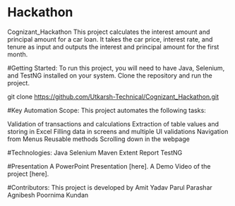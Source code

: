# Hackathon
Cognizant_Hackathon
This project calculates the interest amount and principal amount for a car loan. It takes the car price, interest rate, and tenure as input and outputs the interest and principal amount for the first month.

#Getting Started:
To run this project, you will need to have Java, Selenium, and TestNG installed on your system. Clone the repository and run the project.

git clone https://github.com/Utkarsh-Technical/Cognizant_Hackathon.git

#Key Automation Scope:
This project automates the following tasks:

Validation of transactions and calculations
Extraction of table values and storing in Excel
Filling data in screens and multiple UI validations
Navigation from Menus
Reusable methods
Scrolling down in the webpage

#Technologies:
Java
Selenium
Maven
Extent Report
TestNG

#Presentation
A PowerPoint Presentation [here].
A Demo Video of the project [here].

#Contributors:
This project is developed by
Amit Yadav
Parul Parashar
Agnibesh
Poornima
Kundan
